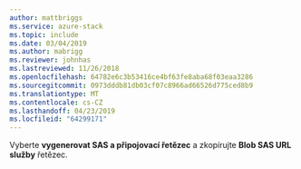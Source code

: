 ```yaml
---
author: mattbriggs
ms.service: azure-stack
ms.topic: include
ms.date: 03/04/2019
ms.author: mabrigg
ms.reviewer: johnhas
ms.lastreviewed: 11/26/2018
ms.openlocfilehash: 64782e6c3b53416ce4bf63fe8aba68f03eaa3286
ms.sourcegitcommit: 0973dddb81db03cf07c8966ad66526d775ced8b9
ms.translationtype: MT
ms.contentlocale: cs-CZ
ms.lasthandoff: 04/23/2019
ms.locfileid: "64299171"
---
```

Vyberte **vygenerovat SAS a připojovací řetězec** a zkopírujte **Blob SAS URL služby** řetězec.